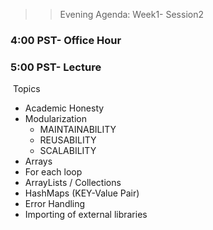 >> Evening Agenda:  Week1- Session2 
### 4:00 PST-  Office Hour
### 5:00 PST-  Lecture
​
Topics 
- Academic Honesty
- Modularization 
    - MAINTAINABILITY 
    - REUSABILITY 
    - SCALABILITY 
- Arrays
- For each loop
- ArrayLists / Collections
- HashMaps (KEY-Value Pair)
- Error Handling
- Importing of external libraries